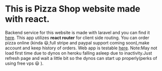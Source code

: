 # This is Pizza Shop  website made with react.
Backend service for this website is made with laravel and you can find it [here](https://github.com/notks/shop-backend).
This app utilizes **react router** for client side routing.
You can order pizza online (kinda :smiley:,full stripe and paypal support coming soon),make account and keep history of orders.
Web app is testable [here](https://notks.github.io/pizza-shop).
Note:May not load first time due to dynos on heroku falling asleep due to inactivity.Just refresh page and wait a little bit so the dynos can start up properly(perks of using free vps :smiley: ).
